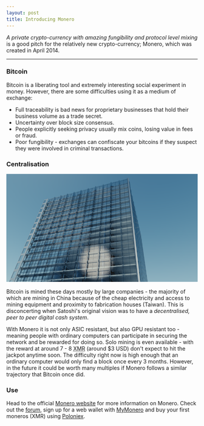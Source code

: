 ```yaml
---
layout: post
title: Introducing Monero
---
```


*A private crypto-currency with amazing fungibility and protocol level mixing* is a good pitch for the relatively new crypto-currency; Monero, which was created in April 2014.

-----

### Bitcoin

Bitcoin is a liberating tool and extremely interesting social experiment in money. However, there are some difficulties using it as a medium of exchange:

* Full traceability is bad news for proprietary businesses that hold their business volume as a trade secret.
* Uncertainty over block size consensus.
* People explicitly seeking privacy usually mix coins, losing value in fees or fraud.
* Poor fungibility - exchanges can confiscate your bitcoins if they suspect they were involved in criminal transactions.

### Centralisation

![building](/images/building.png)

Bitcoin is mined these days mostly by large companies - the majority of which are mining in China because of the cheap electricity and access to mining equipment and proximity to fabrication houses (Taiwan). This is disconcerting when Satoshi's original vision was to have a *decentralised, peer to peer digital cash system*.

With Monero it is not only ASIC resistant, but also GPU resistant too - meaning people with ordinary computers can participate in securing the network and be rewarded for doing so. Solo mining is even available - with the reward at around 7 - 8 <abbr title="crypto-currency unit code for Monero">XMR</abbr> (around $3 USD) don't expect to hit the jackpot anytime soon. The difficulty right now is high enough that an ordinary computer would only find a block once every 3 months. However, in the future it could be worth many multiples if Monero follows a similar trajectory that Bitcoin once did.

### Use

Head to the official <a href="https://getmonero.net/">Monero website</a> for more information on Monero. Check out the <a href="https://forum.getmonero.org/">forum</a>, sign up for a web wallet with <a href="https://mymonero.com/">MyMonero</a> and buy your first moneros (XMR) using <a href="https://poloniex.com/exchange#btc_xmr">Poloniex</a>.
